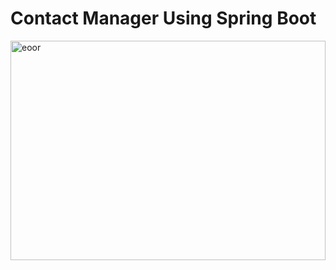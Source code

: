 <h1>Contact Manager Using Spring Boot</h1>
<img width="100%" height="30%" src="[https://github.com/mokal2002/Contact-Manager-Using-Spring/blob/a4cc68816d774389b6eb7cd461da6ebf9eeef6a1/Contact%20Manager%20Application%20Using%20Spring%20Boot.gif](https://github.com/mokal2002/Contact-Manager-Using-Spring/blob/0f9ed3d25d01fa80dd4328fdd39f0be77b9c7a49/Contact%20Manager%20Application%20Using%20Spring%20Boot%20webm.webm)" alt="eoor" />
